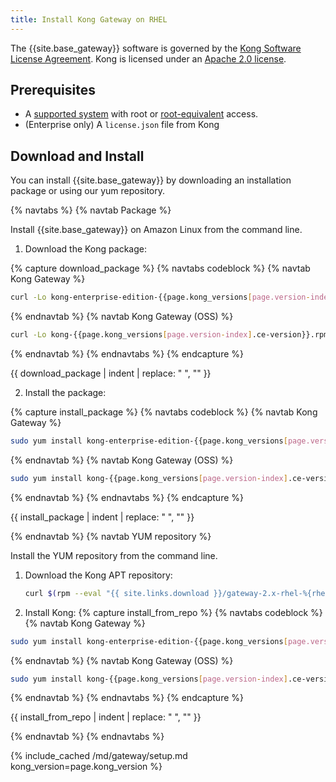 ```yaml
---
title: Install Kong Gateway on RHEL
---
```


The {{site.base_gateway}} software is governed by the
[Kong Software License Agreement](https://konghq.com/kongsoftwarelicense/).
Kong is licensed under an
[Apache 2.0 license](https://github.com/Kong/kong/blob/master/LICENSE).

## Prerequisites

* A [supported system](/gateway/{{page.kong_version}}/install-and-run/os-support) with root or [root-equivalent](/gateway/{{page.kong_version}}/plan-and-deploy/kong-user) access.
* (Enterprise only) A `license.json` file from Kong

## Download and Install

You can install {{site.base_gateway}} by downloading an installation package or using our yum repository.

{% navtabs %}
{% navtab Package %}

Install {{site.base_gateway}} on Amazon Linux from the command line.

1. Download the Kong package:

{% capture download_package %}
{% navtabs codeblock %}
{% navtab Kong Gateway %}
```bash
curl -Lo kong-enterprise-edition-{{page.kong_versions[page.version-index].ee-version}}.rpm $( rpm --eval "{{ site.links.download }}/gateway-2.x-rhel-%{rhel}/Packages/k/kong-enterprise-edition-{{page.kong_versions[page.version-index].ee-version}}.rhel%{rhel}.noarch.rpm")
```
{% endnavtab %}
{% navtab Kong Gateway (OSS) %}
```bash
curl -Lo kong-{{page.kong_versions[page.version-index].ce-version}}.rpm $(rpm --eval "{{ site.links.download }}/gateway-2.x-rhel-%{rhel}/Packages/k/kong-{{page.kong_versions[page.version-index].ce-version}}.rhel%{rhel}.amd64.rpm")
 ```
{% endnavtab %}
{% endnavtabs %}
{% endcapture %}

{{ download_package | indent | replace: " </code>", "</code>" }}

2. Install the package:

{% capture install_package %}
{% navtabs codeblock %}
{% navtab Kong Gateway %}
```bash
sudo yum install kong-enterprise-edition-{{page.kong_versions[page.version-index].ee-version}}.rpm
```
{% endnavtab %}
{% navtab Kong Gateway (OSS) %}
```bash
sudo yum install kong-{{page.kong_versions[page.version-index].ce-version}}.rpm
```
{% endnavtab %}
{% endnavtabs %}
{% endcapture %}

{{ install_package | indent | replace: " </code>", "</code>" }}

{% endnavtab %}
{% navtab YUM repository %}

Install the YUM repository from the command line.

1. Download the Kong APT repository:
    ```bash
    curl $(rpm --eval "{{ site.links.download }}/gateway-2.x-rhel-%{rhel}/config.repo") | sudo tee /etc/yum.repos.d/kong.repo
    ```

2. Install Kong:
{% capture install_from_repo %}
{% navtabs codeblock %}
{% navtab Kong Gateway %}
```bash
sudo yum install kong-enterprise-edition-{{page.kong_versions[page.version-index].ee-version}}
```
{% endnavtab %}
{% navtab Kong Gateway (OSS) %}
```bash
sudo yum install kong-{{page.kong_versions[page.version-index].ce-version}}
```
{% endnavtab %}
{% endnavtabs %}
{% endcapture %}

{{ install_from_repo | indent | replace: " </code>", "</code>" }}

{% endnavtab %}
{% endnavtabs %}

{% include_cached /md/gateway/setup.md kong_version=page.kong_version %}
